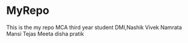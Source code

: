 # MyRepo 
 This is the my repo
 MCA third year student DMI,Nashik
 Vivek
 Namrata
 Mansi
 Tejas
 Meeta
 disha
 pratik
 
